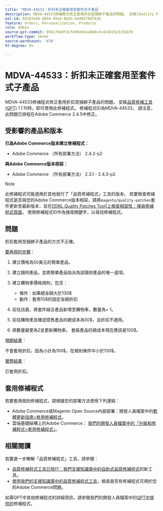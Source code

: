 ```yaml
---
title: 'MDVA-44533：折扣未正確套用至套件式子產品'
description: MDVA-44533修補程式修正套用折扣至捆綁子產品的問題。 安裝[Quality Patches Tool (QPT)](/help/announcements/adobe-commerce-announcements/magento-quality-patches-released-new-tool-to-self-serve-quality-patches.md) 1.1.15時，即可使用此修補程式。 修補程式ID為MDVA-44533。 請注意，此問題已排程在Adobe Commerce 2.4.5中修正。
exl-id: 84302ed4-d850-45e4-8b5b-44495f9df820
feature: Orders, Personalization, Products
role: Admin
source-git-commit: 958179e0f3efe08e65ea8b0c4c4e1015e3c5bb76
workflow-type: tm+mt
source-wordcount: '478'
ht-degree: 0%

---
```


# MDVA-44533：折扣未正確套用至套件式子產品

MDVA-44533修補程式修正套用折扣至捆綁子產品的問題。 安裝[品質修補工具(QPT)](/help/announcements/adobe-commerce-announcements/magento-quality-patches-released-new-tool-to-self-serve-quality-patches.md) 1.1.15時，即可使用此修補程式。 修補程式ID為MDVA-44533。 請注意，此問題已排程在Adobe Commerce 2.4.5中修正。

## 受影響的產品和版本

**已為Adobe Commerce版本建立修補程式：**

* Adobe Commerce （所有部署方法） 2.4.2-p2

**與Adobe Commerce版本相容：**

* Adobe Commerce （所有部署方法） 2.3.1 - 2.4.3-p2

>[!NOTE]
>
>此修補程式可能適用於其他發行了「品質修補程式」工具的版本。 若要檢查修補程式是否與您的Adobe Commerce版本相容，請將`magento/quality-patches`套件更新至最新版本，並在[[!DNL Quality Patches Tool]上檢查相容性：搜尋修補程式頁面](https://devdocs.magento.com/quality-patches/tool.html#patch-grid)。 使用修補程式ID作為搜尋關鍵字，以尋找修補程式。

## 問題

折扣套用至捆綁子產品的方式不正確。

<u>要再現的步驟</u>：

1. 建立價格為50美元的簡單產品。
1. 建立隨附產品，並將簡單產品指派為該隨附產品的唯一選項。
1. 建立購物車價格規則，包含：

   * 條件：如果總金額大於130$
   * 動作：套用10$的固定金額折扣

1. 前往店面，將套件組合產品新增至購物車，數量為= 1。
1. 前往購物車並確認搭售產品的總成本為50$，且折扣不適用。
1. 將數量變更為2並更新購物車。 套裝產品的總成本現在應該是100$。

<u>預期結果</u>：

不會套用折扣，因為小計為100\$，在規則條件中小於130\$。

<u>實際結果</u>：

已套用折扣。

## 套用修補程式

若要套用個別修補程式，請根據您的部署方法使用下列連結：

* Adobe Commerce或Magento Open Source內部部署：開發人員檔案中的[軟體更新指南>套用修補程式](https://devdocs.magento.com/guides/v2.4/comp-mgr/patching/mqp.html)。
* 雲端基礎結構上的Adobe Commerce： [我們的開發人員檔案中的「升級和修補程式>套用修補程式」](https://devdocs.magento.com/cloud/project/project-patch.html)。

## 相關閱讀

若要進一步瞭解「品質修補程式」工具，請參閱：

* [品質修補程式工具已發行：我們支援知識庫中的自助式品質修補程式](/help/announcements/adobe-commerce-announcements/magento-quality-patches-released-new-tool-to-self-serve-quality-patches.md)的新工具。
* [使用我們的支援知識庫中的品質修補程式工具](/help/support-tools/patches-available-in-qpt-tool/check-patch-for-magento-issue-with-magento-quality-patches.md)，檢查是否有修補程式可用於您的Adobe Commerce問題。

如需QPT中其他修補程式的詳細資訊，請參閱我們的開發人員檔案中的[QPT中提供的](https://devdocs.magento.com/quality-patches/tool.html#patch-grid)修補程式。
